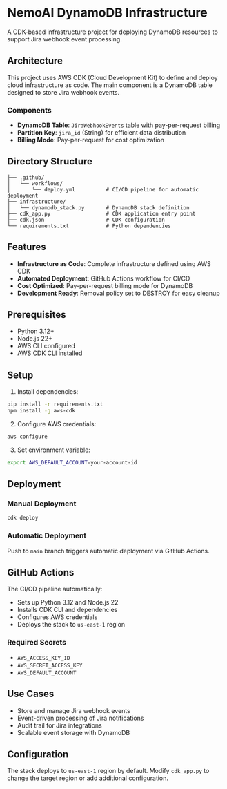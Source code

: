 # NemoAI DynamoDB Infrastructure

A CDK-based infrastructure project for deploying DynamoDB resources to support Jira webhook event processing.

## Architecture

This project uses AWS CDK (Cloud Development Kit) to define and deploy cloud infrastructure as code. The main component is a DynamoDB table designed to store Jira webhook events.

### Components

- **DynamoDB Table**: `JiraWebhookEvents` table with pay-per-request billing
- **Partition Key**: `jira_id` (String) for efficient data distribution
- **Billing Mode**: Pay-per-request for cost optimization

## Directory Structure

```
├── .github/
│   └── workflows/
│       └── deploy.yml          # CI/CD pipeline for automatic deployment
├── infrastructure/
│   └── dynamodb_stack.py       # DynamoDB stack definition
├── cdk_app.py                  # CDK application entry point
├── cdk.json                    # CDK configuration
└── requirements.txt            # Python dependencies
```

## Features

- **Infrastructure as Code**: Complete infrastructure defined using AWS CDK
- **Automated Deployment**: GitHub Actions workflow for CI/CD
- **Cost Optimized**: Pay-per-request billing mode for DynamoDB
- **Development Ready**: Removal policy set to DESTROY for easy cleanup

## Prerequisites

- Python 3.12+
- Node.js 22+
- AWS CLI configured
- AWS CDK CLI installed

## Setup

1. Install dependencies:
```bash
pip install -r requirements.txt
npm install -g aws-cdk
```

2. Configure AWS credentials:
```bash
aws configure
```

3. Set environment variable:
```bash
export AWS_DEFAULT_ACCOUNT=your-account-id
```

## Deployment

### Manual Deployment
```bash
cdk deploy
```

### Automatic Deployment
Push to `main` branch triggers automatic deployment via GitHub Actions.

## GitHub Actions

The CI/CD pipeline automatically:
- Sets up Python 3.12 and Node.js 22
- Installs CDK CLI and dependencies
- Configures AWS credentials
- Deploys the stack to `us-east-1` region

### Required Secrets
- `AWS_ACCESS_KEY_ID`
- `AWS_SECRET_ACCESS_KEY`
- `AWS_DEFAULT_ACCOUNT`

## Use Cases

- Store and manage Jira webhook events
- Event-driven processing of Jira notifications
- Audit trail for Jira integrations
- Scalable event storage with DynamoDB

## Configuration

The stack deploys to `us-east-1` region by default. Modify `cdk_app.py` to change the target region or add additional configuration.